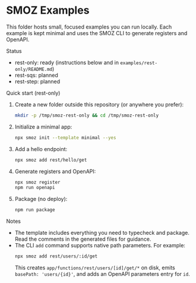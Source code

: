 # SMOZ Examples

This folder hosts small, focused examples you can run locally. Each example
is kept minimal and uses the SMOZ CLI to generate registers and OpenAPI.

Status

- rest-only: ready (instructions below and in `examples/rest-only/README.md`)
- rest-sqs: planned
- rest-step: planned

Quick start (rest-only)

1) Create a new folder outside this repository (or anywhere you prefer):
   ```bash
   mkdir -p /tmp/smoz-rest-only && cd /tmp/smoz-rest-only
   ```
2) Initialize a minimal app:
   ```bash
   npx smoz init --template minimal --yes
   ```
3) Add a hello endpoint:
   ```bash
   npx smoz add rest/hello/get
   ```
4) Generate registers and OpenAPI:
   ```bash
   npx smoz register
   npm run openapi
   ```
5) Package (no deploy):
   ```bash
   npm run package
   ```

Notes

- The template includes everything you need to typecheck and package. Read the
  comments in the generated files for guidance.
- The CLI `add` command supports native path parameters. For example:
  ```bash
  npx smoz add rest/users/:id/get
  ```
  This creates `app/functions/rest/users/[id]/get/*` on disk, emits
  `basePath: 'users/{id}'`, and adds an OpenAPI parameters entry for `id`.
